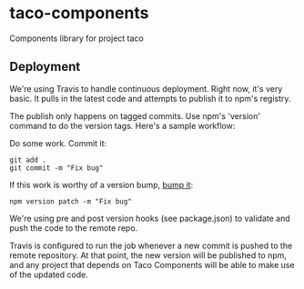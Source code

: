 # taco-components
Components library for project taco

## Deployment
We're using Travis to handle continuous deployment. Right now, it's very basic. It pulls in the latest code and attempts to publish it to npm's registry.

The publish only happens on tagged commits. Use npm's 'version' command to do the version tags. Here's a sample workflow:

Do some work. Commit it:
```
git add .
git commit -m "Fix bug"
```

If this work is worthy of a version bump, [bump it](https://docs.npmjs.com/cli/version):
```
npm version patch -m "Fix bug"
```

We're using pre and post version hooks (see package.json) to validate and push the code to the remote repo.

Travis is configured to run the job whenever a new commit is pushed to the remote repository. At that point, the new version will be published to npm, and any project that depends on Taco Components will be able to make use of the updated code.
